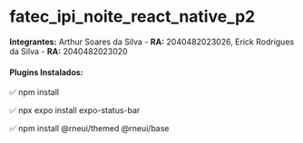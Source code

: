 # fatec_ipi_noite_react_native_p2
<b>Integrantes:</b> Arthur Soares da Silva - <b>RA:</b> 2040482023026, Erick Rodrigues da Silva - <b>RA:</b> 2040482023020


<h4><b>Plugins Instalados:</b></h4>

 ✅ npm install

 ✅ npx expo install expo-status-bar

 ✅ npm install @rneui/themed @rneui/base
